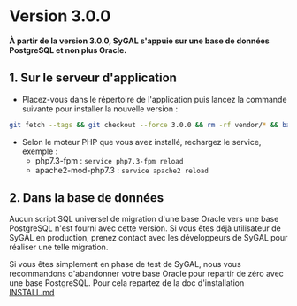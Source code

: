 # Version 3.0.0

**À partir de la version 3.0.0, SyGAL s'appuie sur une base de données PostgreSQL et non plus Oracle.**

## 1. Sur le serveur d'application

- Placez-vous dans le répertoire de l'application puis lancez la commande suivante
  pour installer la nouvelle version :

```bash
git fetch --tags && git checkout --force 3.0.0 && rm -rf vendor/* && bash ./install.sh
```

- Selon le moteur PHP que vous avez installé, rechargez le service, exemple :
    - php7.3-fpm         : `service php7.3-fpm reload`
    - apache2-mod-php7.3 : `service apache2 reload`

## 2. Dans la base de données

Aucun script SQL universel de migration d'une base Oracle vers une base PostgreSQL n'est fourni avec cette version.
Si vous êtes déjà utilisateur de SyGAL en production, prenez contact avec les développeurs de SyGAL pour réaliser une
telle migration.

Si vous êtes simplement en phase de test de SyGAL, nous vous recommandons d'abandonner votre base Oracle pour repartir 
de zéro avec une base PostgreSQL. Pour cela repartez de la doc d'installation [INSTALL.md](../INSTALL.md)
